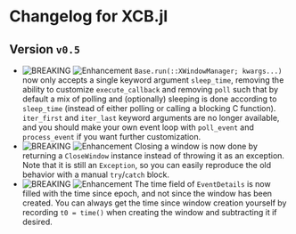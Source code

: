 # Changelog for XCB.jl

## Version `v0.5`

- ![BREAKING][badge-breaking] ![Enhancement][badge-enhancement] `Base.run(::XWindowManager; kwargs...)` now only accepts a single keyword argument `sleep_time`, removing the ability to customize `execute_callback` and removing `poll` such that by default a mix of polling and (optionally) sleeping is done according to `sleep_time` (instead of either polling or calling a blocking C function). `iter_first` and `iter_last` keyword arguments are no longer available, and you should make your own event loop with `poll_event` and `process_event` if you want further customization.
- ![BREAKING][badge-breaking] ![Enhancement][badge-enhancement] Closing a window is now done by returning a `CloseWindow` instance instead of throwing it as an exception. Note that it is still an `Exception`, so you can easily reproduce the old behavior with a manual `try`/`catch` block.
- ![BREAKING][badge-breaking] ![Enhancement][badge-enhancement] The time field of `EventDetails` is now filled with the time since epoch, and not since the window has been created. You can always get the time since window creation yourself by recording `t0 = time()` when creating the window and subtracting it if desired.

[badge-breaking]: https://img.shields.io/badge/BREAKING-red.svg
[badge-deprecation]: https://img.shields.io/badge/deprecation-orange.svg
[badge-feature]: https://img.shields.io/badge/feature-green.svg
[badge-enhancement]: https://img.shields.io/badge/enhancement-blue.svg
[badge-bugfix]: https://img.shields.io/badge/bugfix-purple.svg
[badge-security]: https://img.shields.io/badge/security-black.svg
[badge-experimental]: https://img.shields.io/badge/experimental-lightgrey.svg
[badge-maintenance]: https://img.shields.io/badge/maintenance-gray.svg

<!--
# Badges (reused from the CHANGELOG.md of Documenter.jl)

![BREAKING][badge-breaking]
![Deprecation][badge-deprecation]
![Feature][badge-feature]
![Enhancement][badge-enhancement]
![Bugfix][badge-bugfix]
![Security][badge-security]
![Experimental][badge-experimental]
![Maintenance][badge-maintenance]
-->
